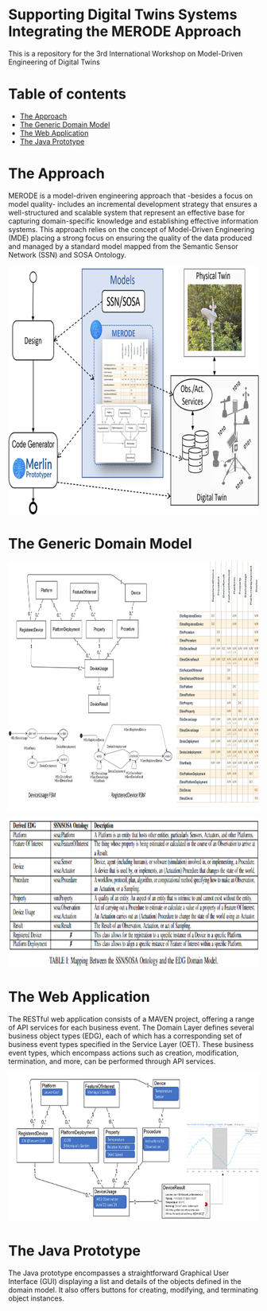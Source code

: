 # Supporting Digital Twins Systems Integrating the MERODE Approach

This is a repository for the 3rd International Workshop on Model-Driven Engineering of Digital Twins

# Table of contents
<!--ts-->
   * [The Approach](#The-Approach)
   * [The Generic Domain Model](#The-Generic-Domain-Model)
   * [The Web Application](#The-Web-Application)
   * [The Java Prototype](#The-Java-Prototype)
<!--te-->

# The Approach

MERODE is a model-driven engineering approach that -besides a focus on model quality- includes an incremental development strategy that ensures a well-structured and scalable system that represent an effective base for capturing domain-specific knowledge and establishing effective information systems. This approach relies on the concept of Model-Driven Engineering (MDE) placing a strong focus on ensuring the quality of the data produced and managed by a standard model mapped from the Semantic Sensor Network (SSN) and SOSA Ontology.

<p align="center">
<img src="img/approach.png" width="800px" height="500px"/>
</p>

# The Generic Domain Model 

<p align="center">
<img src="img/model.png" width="800px" height="500px"/>
</p>

<p align="center">
<img src="img/tableSpec.png" width="600px" height="300px"/>
</p>


# The Web Application

The RESTful web application consists of a MAVEN project, offering a range of API services for each business event. The Domain Layer defines several business object types (EDG), each of which has a corresponding set of business event types specified in the Service Layer (OET). These business event types, which encompass actions such as creation, modification, termination, and more, can be performed through API services.

<p align="center">
<img src="img/Simulation.png" width="600px" height="300px"/>
</p>

# The Java Prototype

The Java prototype encompasses a straightforward Graphical User Interface (GUI) displaying a list and details of the objects defined in the domain model. It also offers buttons for creating, modifying, and terminating object instances.
